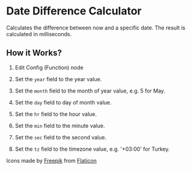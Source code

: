 
# Date Difference Calculator
Calculates the difference between now and a specific date. The result is calculated in milliseconds.

## How it Works?
1. Edit Config (Function) node

2. Set the `year` field to the year value.

3. Set the `month` field to the month of year value, e.g. 5 for May.

4. Set the `day` field to day of month value.

5. Set the `hr` field to the hour value.

6. Set the `min` field to the minute value.

7. Set the `sec` field to the second value.

8. Set the `tz` field to the timezone value, e.g. '+03:00' for Turkey.

Icons made by [Freepik](https://www.freepik.com) from [Flaticon](https://www.flaticon.com/)